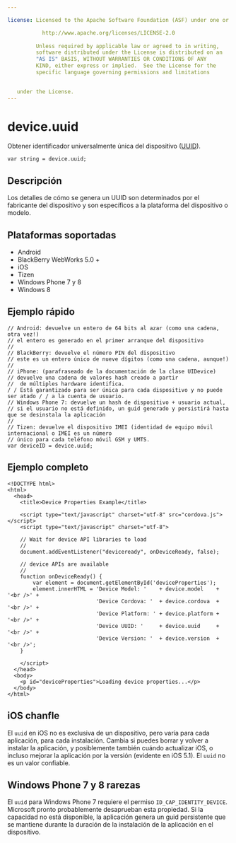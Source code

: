 ```yaml
---

license: Licensed to the Apache Software Foundation (ASF) under one or more contributor license agreements. See the NOTICE file distributed with this work for additional information regarding copyright ownership. The ASF licenses this file to you under the Apache License, Version 2.0 (the "License"); you may not use this file except in compliance with the License. You may obtain a copy of the License at

           http://www.apache.org/licenses/LICENSE-2.0
    
         Unless required by applicable law or agreed to in writing,
         software distributed under the License is distributed on an
         "AS IS" BASIS, WITHOUT WARRANTIES OR CONDITIONS OF ANY
         KIND, either express or implied.  See the License for the
         specific language governing permissions and limitations
    

   under the License.
---
```


# device.uuid

Obtener identificador universalmente única del dispositivo ([UUID][1]).

 [1]: http://en.wikipedia.org/wiki/Universally_Unique_Identifier

    var string = device.uuid;
    

## Descripción

Los detalles de cómo se genera un UUID son determinados por el fabricante del dispositivo y son específicos a la plataforma del dispositivo o modelo.

## Plataformas soportadas

*   Android
*   BlackBerry WebWorks 5.0 +
*   iOS
*   Tizen
*   Windows Phone 7 y 8
*   Windows 8

## Ejemplo rápido

    // Android: devuelve un entero de 64 bits al azar (como una cadena, otra vez!) 
    // el entero es generado en el primer arranque del dispositivo 
    // 
    // BlackBerry: devuelve el número PIN del dispositivo 
    // este es un entero único de nueve dígitos (como una cadena, aunque!) 
    // 
    // iPhone: (parafraseado de la documentación de la clase UIDevice) 
    // devuelve una cadena de valores hash creado a partir 
    //  de múltiples hardware identifica.
    / / Está garantizado para ser única para cada dispositivo y no puede ser atado / / a la cuenta de usuario.
    // Windows Phone 7: devuelve un hash de dispositivo + usuario actual, 
    // si el usuario no está definido, un guid generado y persistirá hasta que se desinstala la aplicación 
    // 
    // Tizen: devuelve el dispositivo IMEI (identidad de equipo móvil internacional o IMEI es un número 
    // único para cada teléfono móvil GSM y UMTS.
    var deviceID = device.uuid;
    

## Ejemplo completo

    <!DOCTYPE html>
    <html>
      <head>
        <title>Device Properties Example</title>
    
        <script type="text/javascript" charset="utf-8" src="cordova.js"></script>
        <script type="text/javascript" charset="utf-8">
    
        // Wait for device API libraries to load
        //
        document.addEventListener("deviceready", onDeviceReady, false);
    
        // device APIs are available
        //
        function onDeviceReady() {
            var element = document.getElementById('deviceProperties');
            element.innerHTML = 'Device Model: '    + device.model    + '<br />' +
                                'Device Cordova: '  + device.cordova  + '<br />' +
                                'Device Platform: ' + device.platform + '<br />' +
                                'Device UUID: '     + device.uuid     + '<br />' +
                                'Device Version: '  + device.version  + '<br />';
        }
    
        </script>
      </head>
      <body>
        <p id="deviceProperties">Loading device properties...</p>
      </body>
    </html>
    

## iOS chanfle

El `uuid` en iOS no es exclusiva de un dispositivo, pero varía para cada aplicación, para cada instalación. Cambia si puedes borrar y volver a instalar la aplicación, y posiblemente también cuándo actualizar iOS, o incluso mejorar la aplicación por la versión (evidente en iOS 5.1). El `uuid` no es un valor confiable.

## Windows Phone 7 y 8 rarezas

El `uuid` para Windows Phone 7 requiere el permiso `ID_CAP_IDENTITY_DEVICE`. Microsoft pronto probablemente desaprueban esta propiedad. Si la capacidad no está disponible, la aplicación genera un guid persistente que se mantiene durante la duración de la instalación de la aplicación en el dispositivo.